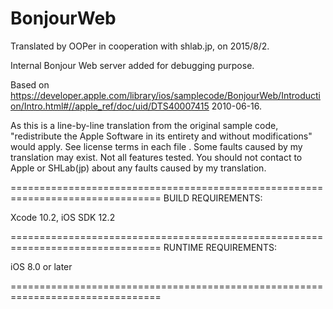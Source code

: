 # BonjourWeb

Translated by OOPer in cooperation with shlab.jp, on 2015/8/2.

Internal Bonjour Web server added for debugging purpose.

Based on
https://developer.apple.com/library/ios/samplecode/BonjourWeb/Introduction/Intro.html#//apple_ref/doc/uid/DTS40007415
2010-06-16.

As this is a line-by-line translation from the original sample code, "redistribute the Apple Software in its entirety and without modifications" would apply. See license terms in each file .
Some faults caused by my translation may exist. Not all features tested.
You should not contact to Apple or SHLab(jp) about any faults caused by my translation.

================================================================================
BUILD REQUIREMENTS:

Xcode 10.2, iOS SDK 12.2

================================================================================
RUNTIME REQUIREMENTS:

iOS 8.0 or later

================================================================================

